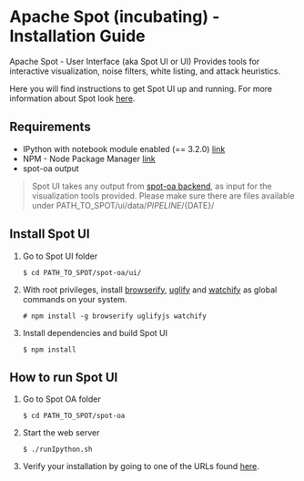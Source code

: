 # Apache Spot (incubating) - Installation Guide

Apache Spot - User Interface (aka Spot UI or UI) Provides tools for interactive visualization, noise filters, white listing, and attack heuristics.

Here you will find instructions to get Spot UI up and running. For more information about Spot look [here](../../).

## Requirements

- IPython with notebook module enabled (== 3.2.0) [link](https://ipython.org/ipython-doc/3/index.html)
- NPM - Node Package Manager [link](https://www.npmjs.com/)
- spot-oa output
> Spot UI takes any output from [spot-oa backend](../oa/), as input for the visualization tools provided. Please make sure there are files available under PATH_TO_SPOT/ui/data/${PIPELINE}/${DATE}/

## Install Spot UI

1. Go to Spot UI folder

	`$ cd PATH_TO_SPOT/spot-oa/ui/`

2. With root privileges, install [browserify](https://www.npmjs.com/package/browserify), [uglify](https://www.npmjs.com/package/uglify) and [watchify](https://www.npmjs.com/package/watchify) as global commands on your system.

	`# npm install -g browserify uglifyjs watchify`

3. Install dependencies and build Spot UI

	`$ npm install`

## How to run Spot UI

1. Go to Spot OA folder

	`$ cd PATH_TO_SPOT/spot-oa`

2. Start the web server

	`$ ./runIpython.sh`

3. Verify your installation by going to one of the URLs found [here](https://github.com/Open-Network-Insight/open-network-insight/wiki/Suspicious%20Connects).
